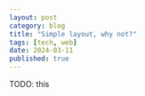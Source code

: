 ```yaml
---
layout: post
category: blog
title: "Simple layout, why not?"
tags: [tech, web]
date: 2024-03-11
published: true
---
```

TODO: this

<!-- TODO: this -->
